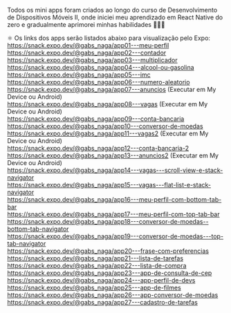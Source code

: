 Todos os mini apps foram criados ao longo do curso de Desenvolvimento de Dispositivos Móveis II, onde iniciei meu aprendizado em React Native do zero e gradualmente aprimorei minhas habilidades 👩‍💻✨

⚛ Os links dos apps serão listados abaixo para visualização pelo Expo:  
https://snack.expo.dev/@gabs_naga/app01---meu-perfil  
https://snack.expo.dev/@gabs_naga/app02---contador  
https://snack.expo.dev/@gabs_naga/app03---multiplicador  
https://snack.expo.dev/@gabs_naga/app04---alcool-ou-gasolina  
https://snack.expo.dev/@gabs_naga/app05---imc  
https://snack.expo.dev/@gabs_naga/app06---numero-aleatorio  
https://snack.expo.dev/@gabs_naga/app07---anuncios  (Executar em My Device ou Android)  
https://snack.expo.dev/@gabs_naga/app08---vagas     (Executar em My Device ou Android)  
https://snack.expo.dev/@gabs_naga/app09---conta-bancaria  
https://snack.expo.dev/@gabs_naga/app10---conversor-de-moedas  
https://snack.expo.dev/@gabs_naga/app11---vagas2    (Executar em My Device ou Android)  
https://snack.expo.dev/@gabs_naga/app12---conta-bancaria-2  
https://snack.expo.dev/@gabs_naga/app13---anuncios2   (Executar em My Device ou Android)  
https://snack.expo.dev/@gabs_naga/app14---vagas---scroll-view-e-stack-navigator       
https://snack.expo.dev/@gabs_naga/app15---vagas---flat-list-e-stack-navigator    
https://snack.expo.dev/@gabs_naga/app16---meu-perfil-com-bottom-tab-bar  
https://snack.expo.dev/@gabs_naga/app17---meu-perfil-com-top-tab-bar   
https://snack.expo.dev/@gabs_naga/app18---conversor-de-moedas--bottom-tab-navigator    
https://snack.expo.dev/@gabs_naga/app19---conversor-de-moedas---top-tab-navigator    
https://snack.expo.dev/@gabs_naga/app20---frase-com-preferencias    
https://snack.expo.dev/@gabs_naga/app21---lista-de-tarefas      
https://snack.expo.dev/@gabs_naga/app22---lista-de-compra       
https://snack.expo.dev/@gabs_naga/app23---app-de-consulta-de-cep      
https://snack.expo.dev/@gabs_naga/app24---app-perfil-de-devs   
https://snack.expo.dev/@gabs_naga/app25---app-de-filmes      
https://snack.expo.dev/@gabs_naga/app26---app-conversor-de-moedas    
https://snack.expo.dev/@gabs_naga/app27---cadastro-de-tarefas  

